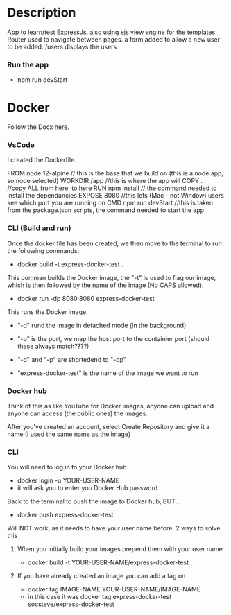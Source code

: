 # Description

App to learn/test ExpressJs, also using ejs view engine for the templates.
Router used to navigate between pages.
a form added to allow a new user to be added.
/users displays the users

### Run the app

- npm run devStart

# Docker

Follow the Docx [here](https://docs.docker.com/get-started/).

### VsCode

I created the Dockerfile.

FROM node:12-alpine // this is the base that we build on (this is a node app, so node selected)
WORKDIR /app //this is where the app will
COPY . . //copy ALL from here, to here
RUN npm install // the command needed to install the dependancies
EXPOSE 8080 //this lets (Mac - not Window) users see which port you are running on
CMD npm run devStart //this is taken from the package.json scripts, the command needed to start the app

### CLI (Build and run)

Once the docker file has been created, we then move to the terminal to run the following commands:

- docker build -t express-docker-test .

This comman builds the Docker image, the "-t" is used to flag our image, which is then followed by the name of the image (No CAPS allowed).

- docker run -dp 8080:8080 express-docker-test

This runs the Docker image.

- "-d" rund the image in detached mode (in the background)

- "-p" is the port, we map the host port to the containier port (should these always match????)

- "-d" and "-p" are shortedend to "-dp"

- "express-docker-test" is the name of the image we want to run

### Docker hub

Think of this as like YouTube for Docker images, anyone can upload and anyone can access (the public ones) the images.

After you've created an account, select Create Repository and give it a name (I used the same name as the image)

### CLI

You will need to log in to your Docker hub

- docker login -u YOUR-USER-NAME
- it will ask you to enter you Docker Hub password

Back to the terminal to push the image to Docker hub, BUT...

- docker push express-docker-test

Will NOT work, as it needs to have your user name before. 2 ways to solve this

1. When you initially build your images prepend them with your user name

   - docker build -t YOUR-USER-NAME/express-docker-test .

2. If you have already created an image you can add a tag on
   - docker tag IMAGE-NAME YOUR-USER-NAME/IMAGE-NAME
   - in this case it was docker tag express-docker-test socsteve/express-docker-test
